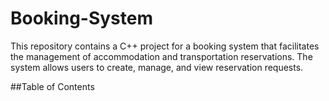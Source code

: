 # Booking-System
This repository contains a C++ project for a booking system that facilitates the management of accommodation and transportation reservations. The system allows users to create, manage, and view reservation requests.

 ##Table of Contents 
